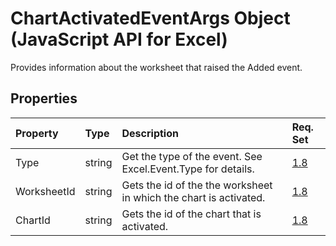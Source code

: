 # ChartActivatedEventArgs Object (JavaScript API for Excel)

Provides information about the worksheet that raised the Added event.

## Properties

| Property	   | Type	|Description| Req. Set|
|:---------------|:--------|:----------|:----|
|Type|string|Get the type of the event. See Excel.Event.Type for details.|[1.8](../requirement-sets/excel-api-requirement-sets.md)|
|WorksheetId|string|Gets the id of the the worksheet in which the chart is activated.|[1.8](../requirement-sets/excel-api-requirement-sets.md)|
|ChartId|string|Gets the id of the chart that is activated.|[1.8](../requirement-sets/excel-api-requirement-sets.md)|


